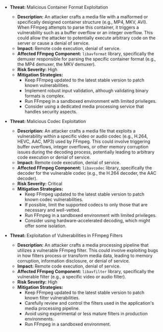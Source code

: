 * **Threat:** Malicious Container Format Exploitation
    * **Description:** An attacker crafts a media file with a malformed or specifically designed container structure (e.g., MP4, MKV, AVI). When FFmpeg attempts to parse this container, it triggers a vulnerability such as a buffer overflow or an integer overflow. This could allow the attacker to potentially execute arbitrary code on the server or cause a denial of service.
    * **Impact:** Remote code execution, denial of service.
    * **Affected FFmpeg Component:** `libavformat` library, specifically the demuxer responsible for parsing the specific container format (e.g., the MP4 demuxer, the MKV demuxer).
    * **Risk Severity:** High
    * **Mitigation Strategies:**
        * Keep FFmpeg updated to the latest stable version to patch known vulnerabilities.
        * Implement robust input validation, although validating binary formats is complex.
        * Run FFmpeg in a sandboxed environment with limited privileges.
        * Consider using a dedicated media processing service that handles security aspects.

* **Threat:** Malicious Codec Exploitation
    * **Description:** An attacker crafts a media file that exploits a vulnerability within a specific video or audio codec (e.g., H.264, HEVC, AAC, MP3) used by FFmpeg. This could involve triggering buffer overflows, integer overflows, or other memory corruption issues during the decoding process, potentially leading to arbitrary code execution or denial of service.
    * **Impact:** Remote code execution, denial of service.
    * **Affected FFmpeg Component:** `libavcodec` library, specifically the decoder for the vulnerable codec (e.g., the H.264 decoder, the AAC decoder).
    * **Risk Severity:** Critical
    * **Mitigation Strategies:**
        * Keep FFmpeg updated to the latest stable version to patch known codec vulnerabilities.
        * If possible, limit the supported codecs to only those that are necessary and well-vetted.
        * Run FFmpeg in a sandboxed environment with limited privileges.
        * Consider using hardware-accelerated decoding, which might offer some isolation.

* **Threat:** Exploitation of Vulnerabilities in FFmpeg Filters
    * **Description:** An attacker crafts a media processing pipeline that utilizes a vulnerable FFmpeg filter. This could involve exploiting bugs in how filters process or transform media data, leading to memory corruption, information disclosure, or denial of service.
    * **Impact:** Remote code execution, denial of service.
    * **Affected FFmpeg Component:** `libavfilter` library, specifically the vulnerable filter (e.g., a specific video or audio filter).
    * **Risk Severity:** High
    * **Mitigation Strategies:**
        * Keep FFmpeg updated to the latest stable version to patch known filter vulnerabilities.
        * Carefully review and control the filters used in the application's media processing pipeline.
        * Avoid using experimental or less mature filters in production environments.
        * Run FFmpeg in a sandboxed environment.